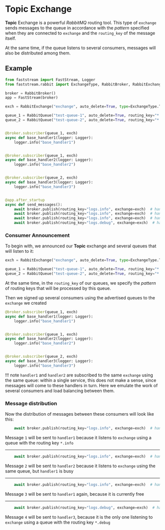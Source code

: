 # Topic Exchange

**Topic** Exchange is a powerful *RabbitMQ* routing tool. This type of `exchange` sends messages to the queue in accordance with the *pattern* specified when they are connected to `exchange` and the `routing_key` of the message itself.

At the same time, if the queue listens to several consumers, messages will also be distributed among them.

## Example

```python linenums="1"
from faststream import FastStream, Logger
from faststream.rabbit import ExchangeType, RabbitBroker, RabbitExchange, RabbitQueue

broker = RabbitBroker()
app = FastStream(broker)

exch = RabbitExchange("exchange", auto_delete=True, type=ExchangeType.TOPIC)

queue_1 = RabbitQueue("test-queue-1", auto_delete=True, routing_key="*.info")
queue_2 = RabbitQueue("test-queue-2", auto_delete=True, routing_key="*.debug")


@broker.subscriber(queue_1, exch)
async def base_handler1(logger: Logger):
    logger.info("base_handler1")


@broker.subscriber(queue_1, exch)
async def base_handler2(logger: Logger):
    logger.info("base_handler2")


@broker.subscriber(queue_2, exch)
async def base_handler3(logger: Logger):
    logger.info("base_handler3")


@app.after_startup
async def send_messages():
    await broker.publish(routing_key="logs.info", exchange=exch)  # handlers: 1
    await broker.publish(routing_key="logs.info", exchange=exch)  # handlers: 2
    await broker.publish(routing_key="logs.info", exchange=exch)  # handlers: 1
    await broker.publish(routing_key="logs.debug", exchange=exch)  # handlers: 3
```

### Consumer Announcement

To begin with, we announced our **Topic** exchange and several queues that will listen to it:

```python linenums="7" hl_lines="1 3-4"
exch = RabbitExchange("exchange", auto_delete=True, type=ExchangeType.TOPIC)

queue_1 = RabbitQueue("test-queue-1", auto_delete=True, routing_key="*.info")
queue_2 = RabbitQueue("test-queue-2", auto_delete=True, routing_key="*.debug")
```

At the same time, in the `routing_key` of our queues, we specify the *pattern* of routing keys that will be processed by this queue.

Then we signed up several consumers using the advertised queues to the `exchange` we created

```python linenums="13" hl_lines="1 6 11"
@broker.subscriber(queue_1, exch)
async def base_handler1(logger: Logger):
    logger.info("base_handler1")


@broker.subscriber(queue_1, exch)
async def base_handler2(logger: Logger):
    logger.info("base_handler2")


@broker.subscriber(queue_2, exch)
async def base_handler3(logger: Logger):
    logger.info("base_handler3")
```

!!! note
    `handler1` and `handler2` are subscribed to the same `exchange` using the same queue:
    within a single service, this does not make a sense, since messages will come to these handlers in turn.
    Here we emulate the work of several consumers and load balancing between them.

### Message distribution

Now the distribution of messages between these consumers will look like this:

```python linenums="30"
    await broker.publish(routing_key="logs.info", exchange=exch)  # handlers: 1
```

Message `1` will be sent to `handler1` because it listens to `exchange` using a queue with the routing key `*.info`

---

```python linenums="31"
    await broker.publish(routing_key="logs.info", exchange=exch)  # handlers: 2
```

Message `2` will be sent to `handler2` because it listens to `exchange` using the same queue, but `handler1` is busy

---

```python linenums="32"
    await broker.publish(routing_key="logs.info", exchange=exch)  # handlers: 1
```

Message `3` will be sent to `handler1` again, because it is currently free

---

```python linenums="33"
    await broker.publish(routing_key="logs.debug", exchange=exch)  # handlers: 3
```

Message `4` will be sent to `handler3`, because it is the only one listening to `exchange` using a queue with the routing key `*.debug`

